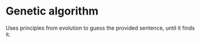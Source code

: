 # Genetic algorithm
Uses principles from evolution to guess the provided sentence, until it finds it.

